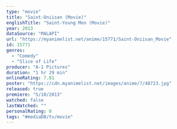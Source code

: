 ```yaml
---
type: "movie"
title: "Saint☆Oniisan (Movie)"
englishTitle: "Saint☆Young Men (Movie)"
year: 2013
dataSource: "MALAPI"
url: "https://myanimelist.net/anime/15771/Saint☆Oniisan_Movie"
id: 15771
genres: 
  - "Comedy"
  - "Slice of Life"
producer: "A-1 Pictures"
duration: "1 hr 29 min"
onlineRating: 7.81
poster: "https://cdn.myanimelist.net/images/anime/7/48723.jpg"
released: true
premiere: "5/10/2013"
watched: false
lastWatched: ""
personalRating: 0
tags: "#mediaDB/tv/movie"
---
```

